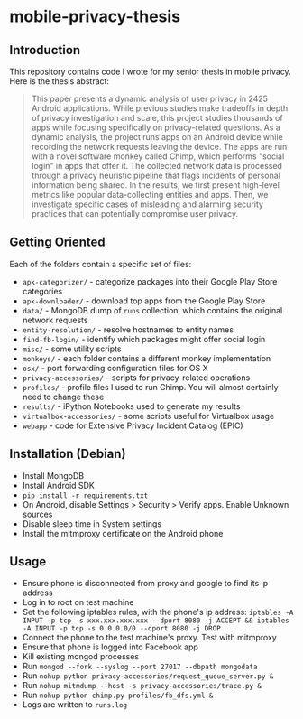 
mobile-privacy-thesis
=====================

Introduction
---
This repository contains code I wrote for my senior thesis in mobile privacy. Here is the thesis abstract:

> This paper presents a dynamic analysis of user privacy in 2425 Android applications. While previous studies make tradeoffs in depth of privacy investigation and scale, this project studies thousands of apps while focusing specifically on privacy-related questions. As a dynamic analysis, the project runs apps on an Android device while recording the network requests leaving the device. The apps are run with a novel software monkey called Chimp, which performs "social login" in apps that offer it. The collected network data is processed through a privacy heuristic pipeline that flags incidents of personal information being shared. In the results, we first present high-level metrics like popular data-collecting entities and apps. Then, we investigate specific cases of misleading and alarming security practices that can potentially compromise user privacy.

Getting Oriented
---
Each of the folders contain a specific set of files:
- `apk-categorizer/` - categorize packages into their Google Play Store categories
- `apk-downloader/` - download top apps from the Google Play Store
- `data/` - MongoDB dump of `runs` collection, which contains the original network requests
- `entity-resolution/` - resolve hostnames to entity names
- `find-fb-login/` - identify which packages might offer social login
- `misc/` - some utility scripts
- `monkeys/` - each folder contains a different monkey implementation
- `osx/` - port forwarding configuration files for OS X
- `privacy-accessories/` - scripts for privacy-related operations
- `profiles/` - profile files I used to run Chimp. You will almost certainly need to change these
- `results/` - iPython Notebooks used to generate my results
- `virtualbox-accessories/` - some scripts useful for Virtualbox usage
- `webapp` - code for Extensive Privacy Incident Catalog (EPIC)

Installation (Debian)
---
- Install MongoDB
- Install Android SDK
- `pip install -r requirements.txt`
- On Android, disable Settings > Security > Verify apps. Enable Unknown sources
- Disable sleep time in System settings
- Install the mitmproxy certificate on the Android phone

Usage
---
- Ensure phone is disconnected from proxy and google to find its ip address
- Log in to root on test machine
- Set the following iptables rules, with the phone's ip address: `iptables -A INPUT -p tcp -s xxx.xxx.xxx.xxx --dport 8080 -j ACCEPT && iptables -A INPUT -p tcp -s 0.0.0.0/0 --dport 8080 -j DROP`
- Connect the phone to the test machine's proxy. Test with mitmproxy
- Ensure that phone is logged into Facebook app
- Kill existing mongod processes
- Run `mongod --fork --syslog --port 27017 --dbpath mongodata`
- Run `nohup python privacy-accessories/request_queue_server.py &`
- Run `nohup mitmdump --host -s privacy-accessories/trace.py &`
- Run `nohup python chimp.py profiles/fb_dfs.yml &`
- Logs are written to `runs.log`
